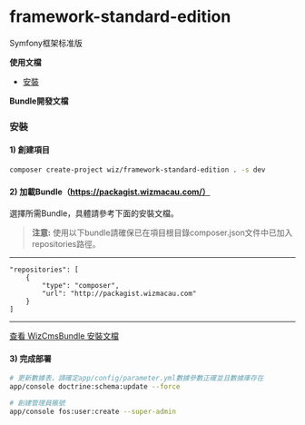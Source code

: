 framework-standard-edition
==========================

Symfony框架标准版

**使用文檔**

* [安裝](#installation)

**Bundle開發文檔**

<a name="installation"></a>

### 安裝

#### 1) 創建項目

```bash
composer create-project wiz/framework-standard-edition . -s dev
```

#### 2) 加載Bundle（https://packagist.wizmacau.com/）

選擇所需Bundle，具體請參考下面的安裝文檔。

> **注意:**
> 使用以下bundle請確保已在項目根目錄composer.json文件中已加入repositories路徑。

----------

    "repositories": [
        {
            "type": "composer",
            "url": "http://packagist.wizmacau.com"
        }
    ]
    
----------

[查看 WizCmsBundle 安裝文檔](https://github.com/wizmacau/framework-standard-edition/blob/master/app/Resources/doc/install/cms-bundle.md)

#### 3) 完成部署

```bash
# 更新數據表，請確定app/config/parameter.yml數據參數正確並且數據庫存在
app/console doctrine:schema:update --force

# 創建管理員賬號
app/console fos:user:create --super-admin
```
